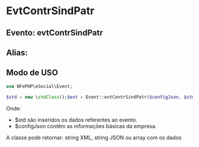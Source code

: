 # EvtContrSindPatr

## Evento: evtContrSindPatr

## Alias: 


## Modo de USO

```php
use NFePHP\eSocial\Event;

$std = new \stdClass();$evt = Event::evtContrSindPatr($configJson, $std);
```

Onde:
- $std são inseridos os dados referentes ao evento.
- $configJson contêm as informações básicas da empresa.

A classe pode retornar: string XML, string JSON ou array com os dados
